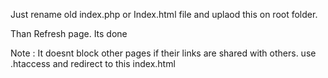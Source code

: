 Just rename old index.php or Index.html file and uplaod this on root folder.

Than Refresh page. Its done

Note : It doesnt block other pages if their links are shared with others. 
use .htaccess and redirect to this index.html 

